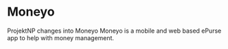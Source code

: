 # Moneyo
ProjektNP changes into Moneyo
Moneyo is a mobile and web based ePurse app to help with money management.
